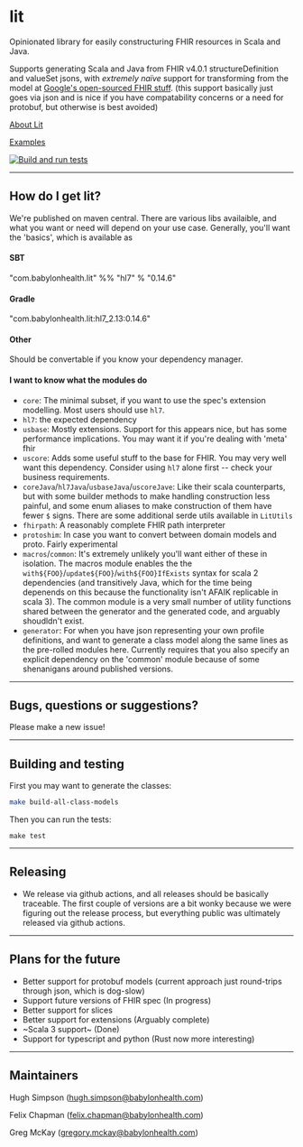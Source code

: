 # lit

Opinionated library for easily constructuring FHIR resources in Scala and Java.

Supports generating Scala and Java from FHIR v4.0.1 structureDefinition and valueSet jsons, with _extremely naïve_ support for transforming from the model at [Google's open-sourced FHIR stuff](https://github.com/google/fhir). (this support basically just goes via json and is nice if you have compatability concerns or a need for protobuf, but otherwise is best avoided)

[About Lit](https://github.com/babylonhealth/lit-fhir/blob/master/docs/documentation.md)

[Examples](https://github.com/babylonhealth/lit-fhir/blob/master/docs/examples.md)

[![Build and run tests](https://github.com/babylonhealth/lit-fhir/actions/workflows/pr.yml/badge.svg)](https://github.com/babylonhealth/lit-fhir/actions/workflows/pr.yml)

---

## How do I get lit?

We're published on maven central. There are various libs availaible, and what you want or need will depend on your use case. Generally, you'll want the 'basics', which is available as
#### SBT
"com.babylonhealth.lit" %% "hl7" % "0.14.6"
#### Gradle
"com.babylonhealth.lit:hl7_2.13:0.14.6"
#### Other
Should be convertable if you know your dependency manager.

#### I want to know what the modules do

- `core`: The minimal subset, if you want to use the spec's extension modelling. Most users should use `hl7`.
- `hl7`: the expected dependency
- `usbase`: Mostly extensions. Support for this appears nice, but has some performance implications. You may want it if you're dealing with 'meta' fhir
- `uscore`: Adds some useful stuff to the base for FHIR. You may very well want this dependency. Consider using `hl7` alone first -- check your business requirements.
- `coreJava`/`hl7Java`/`usbaseJava`/`uscoreJave`: Like their scala counterparts, but with some builder methods to make handling construction less painful, and some enum aliases to make construction of them have fewer `$` signs. There are some additional serde utils available in `LitUtils`
- `fhirpath`: A reasonably complete FHIR path interpreter
- `protoshim`: In case you want to convert between domain models and proto. Fairly experimental
- `macros`/`common`: It's extremely unlikely you'll want either of these in isolation. The macros module enables the the `with${FOO}`/`update${FOO}`/`with${FOO}IfExists` syntax for scala 2 dependencies (and transitively Java, which for the time being depenends on this because the functionality isn't AFAIK replicable in scala 3). The common module is a very small number of utility functions shared between the generator and the generated code, and arguably shoudldn't exist.
- `generator`: For when you have json representing your own profile definitions, and want to generate a class model along the same lines as the pre-rolled modules here. Currently requires that you also specify an explicit dependency on the 'common' module because of some shenanigans around published versions.

---

## Bugs, questions or suggestions?

Please make a new issue! 

---

## Building and testing

First you may want to generate the classes:

```bash
make build-all-class-models
```

Then you can run the tests:

```
make test
```

---

## Releasing

- We release via github actions, and all releases should be basically traceable. The first couple of versions are a bit wonky because we were figuring out the release process, but everything public was ultimately released via github actions.
---

## Plans for the future

- Better support for protobuf models (current approach just round-trips through json, which is dog-slow)
- Support future versions of FHIR spec (In progress)
- Better support for slices
- Better support for extensions (Arguably complete)
- ~Scala 3 support~ (Done)
- Support for typescript and python (Rust now more interesting)

---


## Maintainers

Hugh Simpson (hugh.simpson@babylonhealth.com)

Felix Chapman (felix.chapman@babylonhealth.com)

Greg McKay (gregory.mckay@babylonhealth.com)
